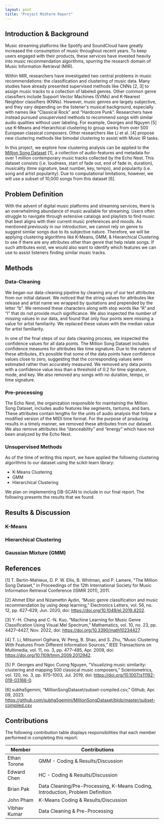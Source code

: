 ```yaml
---
layout: post
title: "Project Midterm Report"
---
```


## Introduction & Background

Music streaming platforms like Spotify and SoundCloud have greatly increased the consumption of music throughout recent years. To keep users engaged with their products, these services have invested heavily into music recommendation algorithms, spurring the research domain of Music Information Retrieval (MIR).

Within MIR, researchers have investigated two central problems in music recommendations: the classification and clustering of music data. Many studies have already presented supervised methods like CNNs [2, 3] to assign music tracks to a collection of labeled genres. Other common genre classifiers include Support Vector Machines (SVMs) and K-Nearest Neighbor classifiers (KNNs). However, music genres are largely subjective, and they vary depending on the listener's musical background, especially with names like “Classical Rock” and “Hardcore Punk”. Researchers have instead pursued unsupervised methods to recommend songs with similar audio qualities without user labeling. For example, Georges and Nguyen [5] use K-Means and Hierarchical clustering to group works from over 500 European classical composers. Other researchers like Li et al. [4] propose new clustering methods like bimodal clustering to assist with Music IR tasks.

In this project, we explore how clustering analysis can be applied to the [Million Song Dataset](http://millionsongdataset.com/) [1], a collection of audio-features and metadata for over 1 million contemporary music tracks collected by the Echo Nest. This dataset consists (i.e. loudness, start of fade out, end of fade in, duration), musicality (time signature, beat number, key, tempo), and popularity (i.e. song and artist popularity). Due to computational limitations, however, we will use a subset of 10,000 songs from this dataset [6].

## Problem Definition

With the advent of digital music platforms and streaming services, there is an overwhelming abundance of music available for streaming. Users often struggle to navigate through extensive catalogs and playlists to find music that best aligns with their current music preferences and moods. As mentioned previously in our introduction, we cannot rely on genre to suggest similar songs due to its subjective nature. Therefore, we will be applying clustering algorithms like K-Means, GMM, & Hierarchical Clustering to see if there are any attributes other than genre that help relate songs. If such attributes exist, we would also want to identify which features we can use to assist listeners finding similar music tracks.

## Methods

### Data-Cleaning

We began our data-cleaning pipeline by cleaning any of our text attributes from our initial dataset. We noticed that the string values for attributes like release and artist name we wrapped by quotations and prepended by the letter “b”. We removed these characters along with stop words like “A” and “I” that do not provide much significance. We also inspected the number of missing values in our data, and found that only four points were missing a value for artist familiarity. We replaced these values with the median value for artist familiarity.

In one of the final steps of our data cleaning process, we inspected the confidence values for all data points. The Million Song Dataset includes confidence measures for attributes like time signature. Due to the nature of these attributes, it’s possible that some of the data points have confidence values close to zero, suggesting that the corresponding values were estimated rather than accurately measured. We removed any data points with a confidence value less than a threshold of 0.2 for time signature, mode, and key. We also removed any songs with no duration, tempo, or time signature.

### Pre-processing

The Echo Nest, the organization responsible for maintaining the Million Song Dataset, includes audio features like segments, tantums, and bars. These attributes contain lengths for the units of audio analysis that follow a modified version of the MIDI time format. For the purpose of producing results in a timely manner, we removed these attributes from our dataset. We also remove attributes like “danceability” and “energy” which have not been analyzed by the Echo Nest.

### Unsupervised Methods

As of the time of writing this report, we have applied the following clustering algorithms to our dataset using the scikit-learn library:

- K-Means Clustering
- GMM
- Hierarchical Clustering

We plan on implementing DB-SCAN to include in our final report. The following presents the results that we found.

## Results & Discussion

### K-Means

### Hierarchical Clustering

### Gaussian Mixture (GMM)

## References

[1] T. Bertin-Mahieux, D. P. W. Ellis, B. Whitman, and P. Lamere, "The Million Song Dataset," in Proceedings of the 12th International Society for Music Information Retrieval Conference (ISMIR 2011), 2011.

[2] Ahmet Elbir and Nizamettin Aydın, “Music genre classification and music recommendation by using deep learning,” Electronics Letters, vol. 56, no. 12, pp. 627–629, Jun. 2020, doi: https://doi.org/10.1049/el.2019.4202.

[3] Y.-H. Cheng and C.-N. Kuo, “Machine Learning for Music Genre Classification Using Visual Mel Spectrum,” Mathematics, vol. 10, no. 23, pp. 4427–4427, Nov. 2022, doi: https://doi.org/10.3390/math10234427.

[4] T. Li, Mitsunori Ogihara, W. Peng, B. Shao, and S. Zhu, “Music Clustering With Features From Different Information Sources,” IEEE Transactions on Multimedia, vol. 11, no. 3, pp. 477–485, Apr. 2009, doi: https://doi.org/10.1109/tmm.2009.2012942.

[5] P. Georges and Ngoc Cuong Nguyen, “Visualizing music similarity: clustering and mapping 500 classical music composers,” Scientometrics, vol. 120, no. 3, pp. 975–1003, Jul. 2019, doi: https://doi.org/10.1007/s11192-019-03166-0.

‌[6] subha5gemini, “MillionSongDataset/subset-compiled.csv,” Github, Apr. 09, 2023. https://github.com/subha5gemini/MillionSongDataset/blob/master/subset-compiled.csv
‌
‌
‌

## Contributions

The following contribution table displays responsibilities that each member performed in completing this report:

| Member       | Contributions                                                                  |
| ------------ | ------------------------------------------------------------------------------ |
| Ethan Torone | GMM - Coding & Results/Discussion                                              |
| Edward Chen  | HC - Coding & Results/Discussion                                               |
| Brian Pak    | Data Cleaning/Pre-Processing, K-Means Coding, Introduction, Problem Definition |
| John Pham    | K-Means Coding & Results/Discussion                                            |
| Vibhav Kumar | Data Cleaning & Pre-Processing                                                 |
